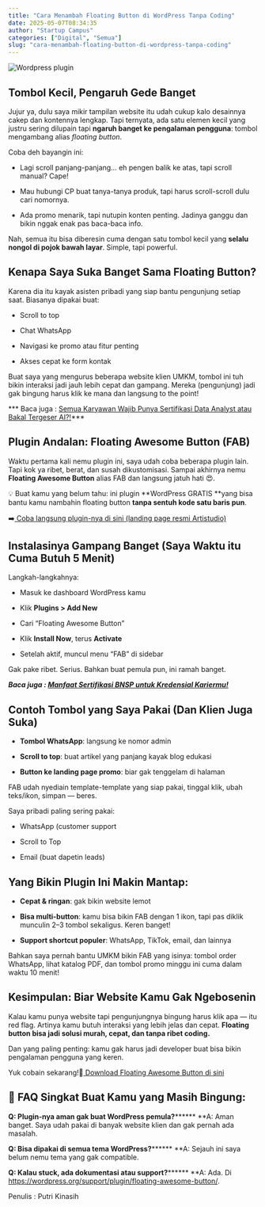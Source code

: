 ```yaml
---
title: "Cara Menambah Floating Button di WordPress Tanpa Coding"
date: 2025-05-07T08:34:35
author: "Startup Campus"
categories: ["Digital", "Semua"]
slug: "cara-menambah-floating-button-di-wordpress-tanpa-coding"
---
```


![Wordpress plugin](https://www.startupcampus.id/blog/wp-content/uploads/2025/05/Case-1-1024x470.png)

## **Tombol Kecil, Pengaruh Gede Banget**

Jujur ya, dulu saya mikir tampilan website itu udah cukup kalo desainnya cakep dan kontennya lengkap. Tapi ternyata, ada satu elemen kecil yang justru sering dilupain tapi **ngaruh banget ke pengalaman pengguna**: tombol mengambang alias *floating button*.

Coba deh bayangin ini:

- Lagi scroll panjang-panjang… eh pengen balik ke atas, tapi scroll manual? Cape!

- Mau hubungi CP buat tanya-tanya produk, tapi harus scroll-scroll dulu cari nomornya.

- Ada promo menarik, tapi nutupin konten penting. Jadinya ganggu dan bikin nggak enak pas baca-baca info.

Nah, semua itu bisa diberesin cuma dengan satu tombol kecil yang **selalu nongol di pojok bawah layar**. Simple, tapi powerful.

## **Kenapa Saya Suka Banget Sama Floating Button?**

Karena dia itu kayak asisten pribadi yang siap bantu pengunjung setiap saat. Biasanya dipakai buat:

- Scroll to top

- Chat WhatsApp

- Navigasi ke promo atau fitur penting

- Akses cepat ke form kontak

Buat saya yang mengurus beberapa website klien UMKM, tombol ini tuh bikin interaksi jadi jauh lebih cepat dan gampang. Mereka (pengunjung) jadi gak bingung harus klik ke mana dan langsung to the point!

*** Baca juga : [Semua Karyawan Wajib Punya Sertifikasi Data Analyst atau Bakal Tergeser AI?!](https://www.startupcampus.id/blog/semua-karyawan-wajib-punya-sertifikasi-data-analyst-atau-bakal-tergeser-ai/)***

## **Plugin Andalan: Floating Awesome Button (FAB)**

Waktu pertama kali nemu plugin ini, saya udah coba beberapa plugin lain. Tapi kok ya ribet, berat, dan susah dikustomisasi. Sampai akhirnya nemu **Floating Awesome Button** alias FAB dan langsung jatuh hati 😍.

💡 Buat kamu yang belum tahu: ini plugin **WordPress GRATIS **yang bisa bantu kamu nambahin floating button **tanpa sentuh kode satu baris pun**.

➡️[ Coba langsung plugin-nya di sini (landing page resmi Artistudio)](https://artistudio.xyz/floating-awesome-button/)

## **Instalasinya Gampang Banget (Saya Waktu itu Cuma Butuh 5 Menit)**

Langkah-langkahnya:

- Masuk ke dashboard WordPress kamu

- Klik **Plugins > Add New**

- Cari “Floating Awesome Button”

- Klik **Install Now**, terus **Activate**

- Setelah aktif, muncul menu “FAB” di sidebar

Gak pake ribet. Serius. Bahkan buat pemula pun, ini ramah banget.

***Baca juga : [Manfaat Sertifikasi BNSP untuk Kredensial Kariermu!](https://www.startupcampus.id/blog/manfaat-sertifikasi-bnsp-untuk-kredensial-kariermu/)***

## **Contoh Tombol yang Saya Pakai (Dan Klien Juga Suka)**

- **Tombol WhatsApp**: langsung ke nomor admin

- **Scroll to top**: buat artikel yang panjang kayak blog edukasi

- **Button ke landing page promo**: biar gak tenggelam di halaman

FAB udah nyediain template-template yang siap pakai, tinggal klik, ubah teks/ikon, simpan — beres.

Saya pribadi paling sering pakai:

- WhatsApp (customer support

- Scroll to Top

- Email (buat dapetin leads)

## **Yang Bikin Plugin Ini Makin Mantap:**

- **Cepat & ringan**: gak bikin website lemot

- **Bisa multi-button**: kamu bisa bikin FAB dengan 1 ikon, tapi pas diklik munculin 2–3 tombol sekaligus. Keren banget!

- **Support shortcut populer**: WhatsApp, TikTok, email, dan lainnya

Bahkan saya pernah bantu UMKM bikin FAB yang isinya: tombol order WhatsApp, lihat katalog PDF, dan tombol promo minggu ini cuma dalam waktu 10 menit!

## **Kesimpulan: Biar Website Kamu Gak Ngebosenin**

Kalau kamu punya website tapi pengunjungnya bingung harus klik apa — itu red flag. Artinya kamu butuh interaksi yang lebih jelas dan cepat. **Floating button bisa jadi solusi murah, cepat, dan tanpa ribet coding.**

Dan yang paling penting: kamu gak harus jadi developer buat bisa bikin pengalaman pengguna yang keren.

Yuk cobain sekarang!🎯[ Download Floating Awesome Button di sini](https://artistudio.xyz/floating-awesome-button/)

## **🚀 FAQ Singkat Buat Kamu yang Masih Bingung:**

**Q: Plugin-nya aman gak buat WordPress pemula?******** **A: Aman banget. Saya udah pakai di banyak website klien dan gak pernah ada masalah.

**Q: Bisa dipakai di semua tema WordPress?******** **A: Sejauh ini saya belum nemu tema yang gak compatible.

**Q: Kalau stuck, ada dokumentasi atau support?******** **A: Ada. Di https://wordpress.org/support/plugin/floating-awesome-button/.

Penulis : Putri Kinasih
